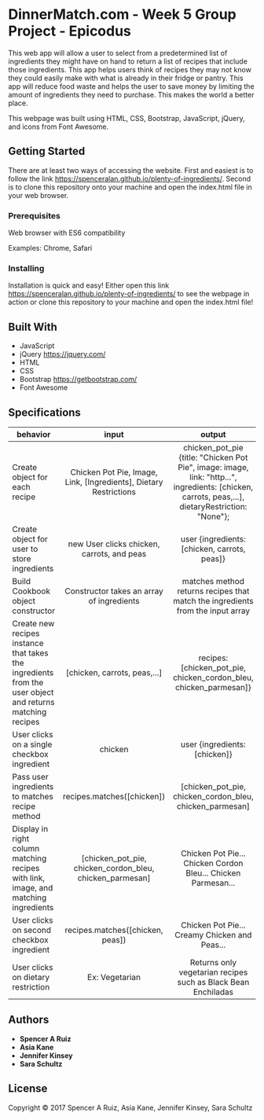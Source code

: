 # DinnerMatch.com - Week 5 Group Project - Epicodus

This web app will allow a user to select from a predetermined list of ingredients they might have on hand to return a list of recipes that include those ingredients. This app helps users think of recipes they may not know they could easily make with what is already in their fridge or pantry. This app will reduce food waste and helps the user to save money by limiting the amount of ingredients they need to purchase. This makes the world a better place.

This webpage was built using HTML, CSS, Bootstrap, JavaScript, jQuery, and icons from Font Awesome.

## Getting Started

There are at least two ways of accessing the website. First and easiest is to follow the link https://spenceralan.github.io/plenty-of-ingredients/. Second is to clone this repository onto your machine and open the index.html file in your web browser.

### Prerequisites

Web browser with ES6 compatibility

Examples: Chrome, Safari

### Installing

Installation is quick and easy! Either open this link https://spenceralan.github.io/plenty-of-ingredients/ to see the webpage in action or clone this repository to your machine and open the index.html file!

## Built With

* JavaScript
* jQuery https://jquery.com/
* HTML
* CSS
* Bootstrap https://getbootstrap.com/
* Font Awesome

## Specifications

| behavior |  input   |  output  |
|----------|:--------:|:--------:|
| Create object for each recipe | Chicken Pot Pie, Image, Link, [Ingredients], Dietary Restrictions | chicken_pot_pie {title: "Chicken Pot Pie", image: image, link: "http...", ingredients: [chicken, carrots, peas,...], dietaryRestriction: "None"}; |
| Create object for user to store ingredients | new User clicks chicken, carrots, and peas | user {ingredients: [chicken, carrots, peas]}  |
| Build Cookbook object constructor | Constructor takes an array of ingredients | matches method returns recipes that match the ingredients from the input array |
| Create new recipes instance that takes the ingredients from the user object and returns matching recipes | [chicken, carrots, peas,...] | recipes: [chicken_pot_pie, chicken_cordon_bleu, chicken_parmesan]} |
| User clicks on a single checkbox ingredient | chicken | user {ingredients: [chicken]} |
| Pass user ingredients to matches recipe method | recipes.matches([chicken]) | [chicken_pot_pie, chicken_cordon_bleu, chicken_parmesan] |
| Display in right column matching recipes with link, image, and matching ingredients | [chicken_pot_pie, chicken_cordon_bleu, chicken_parmesan] | Chicken Pot Pie... Chicken Cordon Bleu... Chicken Parmesan... |
| User clicks on second checkbox ingredient | recipes.matches([chicken, peas]) | Chicken Pot Pie... Creamy Chicken and Peas... |
|User clicks on dietary restriction|Ex: Vegetarian|Returns only vegetarian recipes such as Black Bean Enchiladas|

## Authors

* **Spencer A Ruiz**
* **Asia Kane**
* **Jennifer Kinsey**
* **Sara Schultz**

## License

Copyright © 2017 Spencer A Ruiz, Asia Kane, Jennifer Kinsey, Sara Schultz
